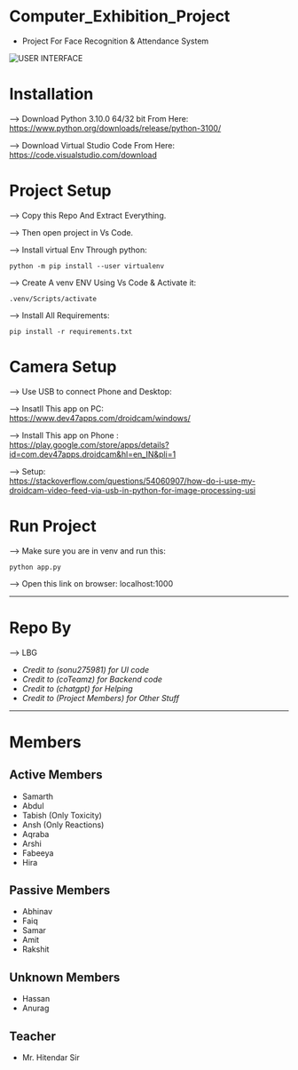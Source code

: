 # Computer_Exhibition_Project
- Project For Face Recognition & Attendance System

![USER INTERFACE](https://github.com/user-attachments/assets/0571f543-1f7e-4b9a-a8c6-1127ec1747e5)

# Installation 

--> Download Python 3.10.0 64/32 bit From Here: <br>
        https://www.python.org/downloads/release/python-3100/


--> Download Virtual Studio Code From Here: <br>
        https://code.visualstudio.com/download

# Project Setup 

--> Copy this Repo And Extract Everything.

--> Then open project in Vs Code.

--> Install virtual Env Through python:
    
```
python -m pip install --user virtualenv
```

--> Create A venv ENV Using Vs Code & Activate it:

```
.venv/Scripts/activate
```
--> Install All Requirements:

```
pip install -r requirements.txt
```

# Camera Setup

--> Use USB to connect Phone and Desktop:

--> Insatll This app on PC: <br>
        https://www.dev47apps.com/droidcam/windows/


--> Install This app on Phone : <br>
        https://play.google.com/store/apps/details?id=com.dev47apps.droidcam&hl=en_IN&pli=1

--> Setup: <br>
        https://stackoverflow.com/questions/54060907/how-do-i-use-my-droidcam-video-feed-via-usb-in-python-for-image-processing-usi

# Run Project

--> Make sure you are in venv and run this:

```
python app.py
```

--> Open this link on browser:
    localhost:1000

-----------------------------------------------------------------------------------------------------
# Repo By 

--> LBG


- *Credit to (sonu275981) for UI code* <br>
- *Credit to (coTeamz) for Backend code* <br>
- *Credit to (chatgpt) for Helping* <br>
- *Credit to (Project Members) for Other Stuff* <br>

-----------------------------------------------------------------------------------------------------

# Members 

## Active Members
- Samarth
- Abdul
- Tabish (Only Toxicity)
- Ansh (Only Reactions)
- Aqraba
- Arshi
- Fabeeya
- Hira

## Passive Members
- Abhinav
- Faiq
- Samar
- Amit
- Rakshit

## Unknown Members
- Hassan
- Anurag

## Teacher
- Mr. Hitendar Sir






